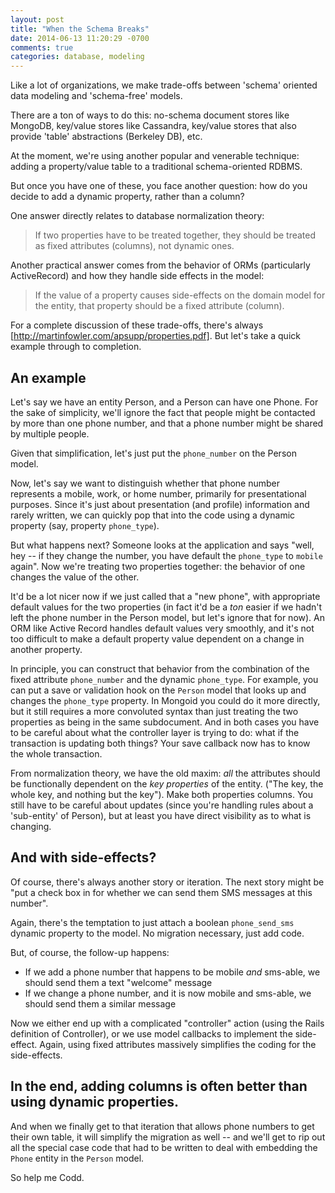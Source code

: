 ```yaml
---
layout: post
title: "When the Schema Breaks"
date: 2014-06-13 11:20:29 -0700
comments: true
categories: database, modeling
---
```

Like a lot of organizations, we make trade-offs between 'schema' oriented data
modeling and 'schema-free' models.

There are a ton of ways to do this: no-schema document stores
like MongoDB, key/value stores like Cassandra, key/value stores that also
provide 'table' abstractions (Berkeley DB), etc.

At the moment, we're using another popular and venerable technique: adding a property/value table to a traditional schema-oriented RDBMS.

But once you have one of these, you face another question: how do you decide to add a dynamic property, rather than a column?

One answer directly relates to database normalization theory:

> If two properties have to be treated together, they should be treated as fixed attributes (columns), not dynamic ones.

Another practical answer comes from the behavior of ORMs (particularly ActiveRecord) and how they handle side effects in the model:

> If the value of a property causes side-effects on the domain model for the entity, that property should be a fixed attribute (column).

For a complete discussion of these trade-offs, there's always [http://martinfowler.com/apsupp/properties.pdf]. But let's take
a quick example through to completion.

## An example

Let's say we have an entity Person, and a Person can have one Phone. For the sake of simplicity, we'll ignore the fact that people might be contacted by more than one phone number, and that a phone number might be shared by multiple people.

Given that simplification, let's just put the `phone_number` on the Person model.

Now, let's say we want to distinguish whether that phone number represents a mobile, work, or home number, primarily for presentational purposes.
Since it's just about presentation (and profile) information and rarely written, we can quickly pop that into the code using a dynamic property (say, property `phone_type`).

But what happens next?  Someone looks at the application and says "well, hey -- if they change the number, you have default the `phone_type` to `mobile` again". Now we're treating two properties together: the behavior of one changes the value of the other.

It'd be a lot nicer now if we just called that a "new phone", with appropriate default values for the two properties (in fact it'd be a *ton* easier if we hadn't left the phone number in the Person model, but let's ignore that for now). An ORM like Active Record handles default values very smoothly, and it's not too difficult to make a default property value dependent on a change in another property.

In principle, you can construct that behavior from the combination of the fixed attribute `phone_number` and the dynamic `phone_type`.  For example, you can put a save or validation hook on the ```Person``` model that looks up and changes the ```phone_type``` property. In Mongoid you could do it more directly, but it still requires a more convoluted syntax than just treating the two properties as being in the same subdocument. And in both cases you have to be careful about what the controller layer is trying to do: what if the transaction is updating both things? Your save callback now has to know the whole transaction.

From normalization theory, we have the old maxim: *all* the attributes should be functionally dependent on the *key properties* of the entity. ("The key, the whole key, and nothing but the key"). Make both properties columns. You still have to be careful about updates (since you're handling rules about a 'sub-entity' of Person), but at least you have direct visibility as to what is changing.

## And with side-effects?

Of course, there's always another story or iteration.  The next story might be "put a check box in for whether we can send them SMS messages at this number".

Again, there's the temptation to just attach a boolean ```phone_send_sms``` dynamic property to the model. No migration necessary, just add code.

But, of course, the follow-up happens:

* If we add a phone number that happens to be mobile *and* sms-able, we should send them a text "welcome" message
* If we change a phone number, and it is now mobile and sms-able, we should send them a similar message

Now we either end up with a complicated "controller" action (using the Rails definition of Controller), or we use model callbacks to implement the side-effect. Again, using fixed attributes massively simplifies the coding for the side-effects.

## In the end, adding columns is often better than using dynamic properties.

And when we finally get to that iteration that allows phone numbers to get their own table, it will simplify the migration as well -- and we'll get to rip out all the special case code that had to be written to deal with embedding the ```Phone``` entity in the ```Person``` model.

So help me Codd.
